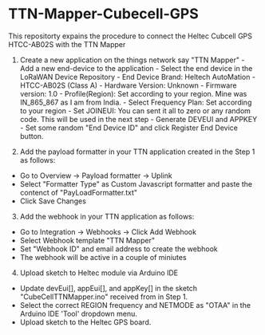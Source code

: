 # TTN-Mapper-Cubecell-GPS
This repositorty expains the procedure to connect the Heltec Cubcell GPS HTCC-AB02S with the TTN Mapper


1. Create a new application on the things network say "TTN Mapper"
       - Add a new end-device to the application
       - Select the end device in the LoRaWAN Device Repository
       - End Device Brand: Heltech AutoMation
       - HTCC-AB02S (Class A)
       - Hardware Version: Unknown
       - Firmware version: 1.0
       - Profile(Region): Set according to your region. Mine was IN_865_867 as I am from India.
       - Select Frequency Plan: Set according to your region
       - Set JOINEUI: You can sent it all to zero or any random code. This will be used in the next step
       - Generate DEVEUI and APPKEY
       - Set some random "End Device ID" and click Register End Device button.
      
2. Add the payload formatter in your TTN application created in the Step 1 as follows:
- Go to Overview -> Payload formatter -> Uplink 
- Select "Formatter Type" as Custom Javascript formatter and paste the contenct of "PayLoadFormatter.txt"
- Click Save Changes

3. Add the webhook in your TTN application as follows:
- Go to Integration -> Webhooks -> Click Add Webhook
- Select Webhook template "TTN Mapper"
- Set "Webhook ID" and email address to create the webhook
- The webhook will be active in a couple of miniutes

4. Upload sketch to Heltec module via Arduino IDE
- Update devEui[], appEui[], and appKey[] in the sketch "CubeCellTTNMapper.ino" received from in Step 1.
- Select the correct REGION frequency and NETMODE as "OTAA" in the Arduino IDE 'Tool' dropdown menu. 
- Upload sketch to the Heltec GPS board.
